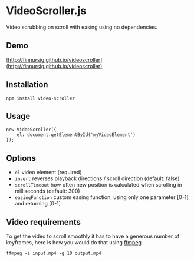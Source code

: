 # VideoScroller.js

Video scrubbing on scroll with easing using no dependencies.

## Demo

[http://finnursig.github.io/videoscroller](http://finnursig.github.io/videoscroller)

## Installation

```
npm install video-scroller
```

## Usage

```
new VideoScroller({
    el: document.getElementById('myVideoElement')
});
```

## Options

* `el` video element (required)
* `invert` reverses playback directions / scroll direction (default: false)
* `scrollTimeout` how often new position is calculated when scrolling in milliseconds (default: 300)
* `easingFunction` custom easing function, using only one parameter [0-1] and returning [0-1]

## Video requirements

To get the video to scroll smoothly it has to have a generous number of keyframes, here is how you would do that using [ffmpeg](https://www.ffmpeg.org/)

`ffmpeg -i input.mp4 -g 10 output.mp4`